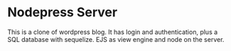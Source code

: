 <h1>Nodepress Server</h1>
<p>This is a clone of wordpress blog. It has login and authentication, plus a SQL database with sequelize. EJS as view engine and node on the server.</p>
